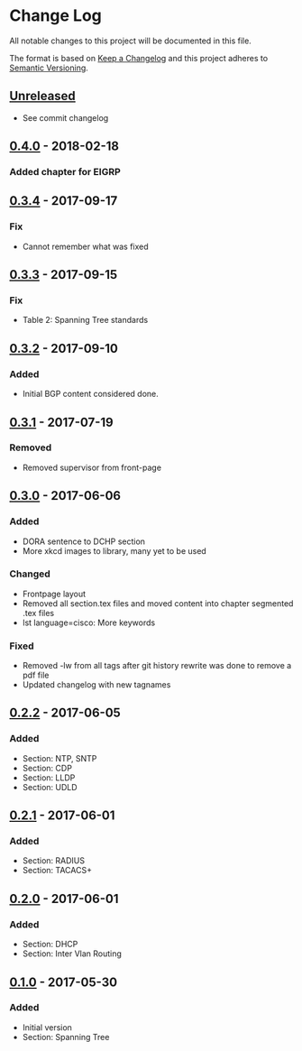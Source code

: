 # Change Log
All notable changes to this project will be documented in this file.

The format is based on [Keep a Changelog](http://keepachangelog.com/)
and this project adheres to [Semantic Versioning](http://semver.org/).

## [Unreleased]
- See commit changelog

## [0.4.0] - 2018-02-18
### Added chapter for EIGRP

## [0.3.4] - 2017-09-17
### Fix
- Cannot remember what was fixed

## [0.3.3] - 2017-09-15
### Fix
- Table 2: Spanning Tree standards

## [0.3.2] - 2017-09-10
### Added
- Initial BGP content considered done.

## [0.3.1] - 2017-07-19
### Removed
- Removed supervisor from front-page

## [0.3.0] - 2017-06-06
### Added
- DORA sentence to DCHP section
- More xkcd images to library, many yet to be used

### Changed
- Frontpage layout
- Removed all section.tex files and moved content into chapter segmented .tex files
- lst language=cisco: More keywords

### Fixed
- Removed -lw from all tags after git history rewrite was done to remove a pdf file
- Updated changelog with new tagnames

## [0.2.2] - 2017-06-05
### Added
- Section: NTP, SNTP
- Section: CDP
- Section: LLDP
- Section: UDLD

## [0.2.1] - 2017-06-01
### Added
- Section: RADIUS
- Section: TACACS+

## [0.2.0] - 2017-06-01
### Added
- Section: DHCP
- Section: Inter Vlan Routing

## [0.1.0] - 2017-05-30
### Added
- Initial version
- Section: Spanning Tree

[1.0.0]: https://gitlab.com/netravnen/CiscoLabNotes/compare/v0.19.0...v1.0.0
[0.19.0]: https://gitlab.com/netravnen/CiscoLabNotes/compare/v0.18.0...v0.19.0
[0.18.0]: https://gitlab.com/netravnen/CiscoLabNotes/compare/v0.17.0...v0.18.0
[0.17.0]: https://gitlab.com/netravnen/CiscoLabNotes/compare/v0.16.0...v0.17.0
[0.16.0]: https://gitlab.com/netravnen/CiscoLabNotes/compare/v0.15.0...v0.16.0
[0.15.0]: https://gitlab.com/netravnen/CiscoLabNotes/compare/v0.14.0...v0.15.0
[0.14.0]: https://gitlab.com/netravnen/CiscoLabNotes/compare/v0.13.0...v0.14.0
[0.13.0]: https://gitlab.com/netravnen/CiscoLabNotes/compare/v0.12.0...v0.13.0
[0.12.0]: https://gitlab.com/netravnen/CiscoLabNotes/compare/v0.11.0...v0.12.0
[0.11.0]: https://gitlab.com/netravnen/CiscoLabNotes/compare/v0.10.0...v0.11.0
[0.10.0]: https://gitlab.com/netravnen/CiscoLabNotes/compare/v0.9.0...v0.10.0
[0.9.0]: https://gitlab.com/netravnen/CiscoLabNotes/compare/v0.8.0...v0.9.0
[0.8.0]: https://gitlab.com/netravnen/CiscoLabNotes/compare/v0.7.0...v0.8.0
[0.7.0]: https://gitlab.com/netravnen/CiscoLabNotes/compare/v0.6.0...v0.7.0
[0.6.0]: https://gitlab.com/netravnen/CiscoLabNotes/compare/v0.5.0...v0.6.0
[0.5.0]: https://gitlab.com/netravnen/CiscoLabNotes/compare/v0.4.0...v0.5.0

[Unreleased]: https://gitlab.com/netravnen/CiscoLabNotes/compare/v0.4.0...HEAD
[0.4.0]: https://gitlab.com/netravnen/CiscoLabNotes/compare/v0.3.4...v0.4.0
[0.3.4]: https://gitlab.com/netravnen/CiscoLabNotes/compare/v0.3.3...v0.3.4
[0.3.3]: https://gitlab.com/netravnen/CiscoLabNotes/compare/v0.3.2...v0.3.3
[0.3.2]: https://gitlab.com/netravnen/CiscoLabNotes/compare/v0.3.1...v0.3.2
[0.3.1]: https://gitlab.com/netravnen/CiscoLabNotes/compare/v0.3.0...v0.3.1
[0.3.0]: https://gitlab.com/netravnen/CiscoLabNotes/compare/v0.2.2...v0.3.0
[0.2.2]: https://gitlab.com/netravnen/CiscoLabNotes/compare/v0.2.1...v0.2.2
[0.2.1]: https://gitlab.com/netravnen/CiscoLabNotes/compare/v0.2.0...v0.2.1
[0.2.0]: https://gitlab.com/netravnen/CiscoLabNotes/compare/v0.1.0...v0.2.0
[0.1.0]: https://gitlab.com/netravnen/CiscoLabNotes/compare/2ca23b...v0.1.0

